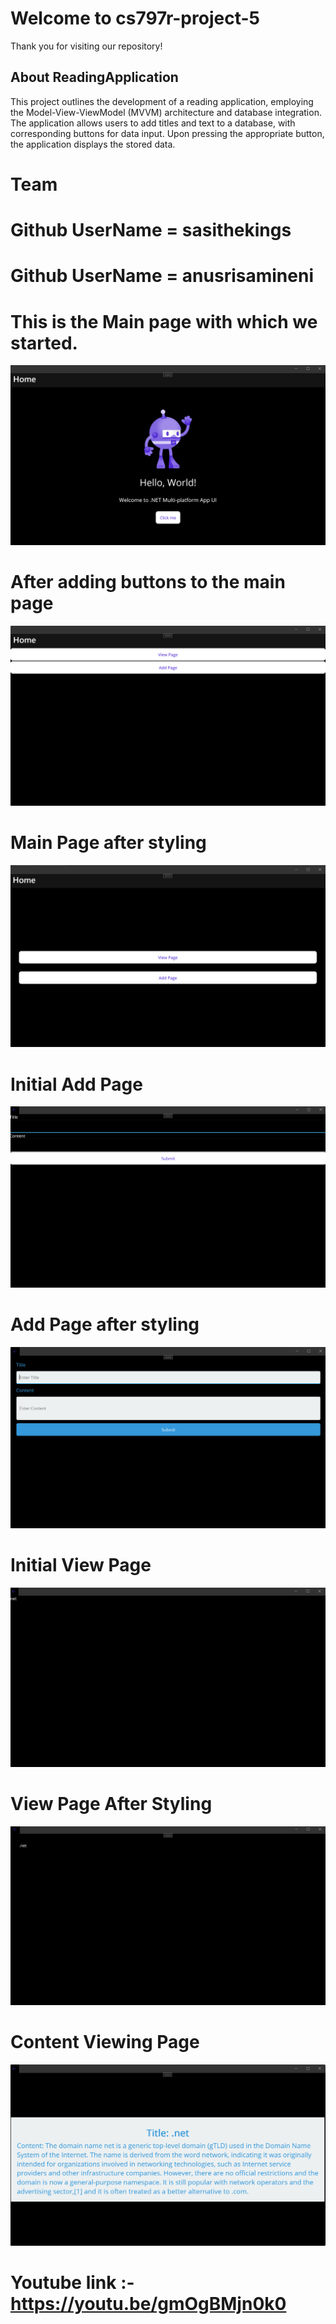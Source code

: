 # Welcome to cs797r-project-5

Thank you for visiting our repository!

## About ReadingApplication

This project outlines the development of a reading application, employing the Model-View-ViewModel (MVVM) architecture and database integration. The application allows users to add titles and text to a database, with corresponding buttons for data input. Upon pressing the appropriate button, the application displays the stored data.

# Team
# Github UserName =  sasithekings
# Github UserName =  anusrisamineni


#

# This is the Main page with which we started.
![Initial App](Project5_Images/initial_mainpage.png)

# After adding buttons to the main page
![Menu Page](Project5_Images/mainpage_after.png)

# Main Page after styling 
![MainPage after style](Project5_Images/mainpage_after_style.png)

# Initial Add Page
![Add Page](Project5_Images/Addpage_initial.png)

# Add Page after styling
![Add Page after styling](Project5_Images/addpage_after.png)

# Initial View Page
![Initial View Page](Project5_Images/viewpage_initial.png)

# View Page After Styling
![View Page After Styling](Project5_Images/viewpage_after_style.png)

# Content Viewing Page
![Content Viewing Page](Project5_Images/viewcontent.png)

# Youtube link :- <https://youtu.be/gmOgBMjn0k0>

